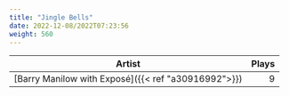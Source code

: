 ```yaml
---
title: "Jingle Bells"
date: 2022-12-08/2022T07:23:56
weight: 560
---
```




 Artist | Plays 
----- | -----:
[Barry Manilow with Exposé]({{< ref "a30916992">}}) | 9

